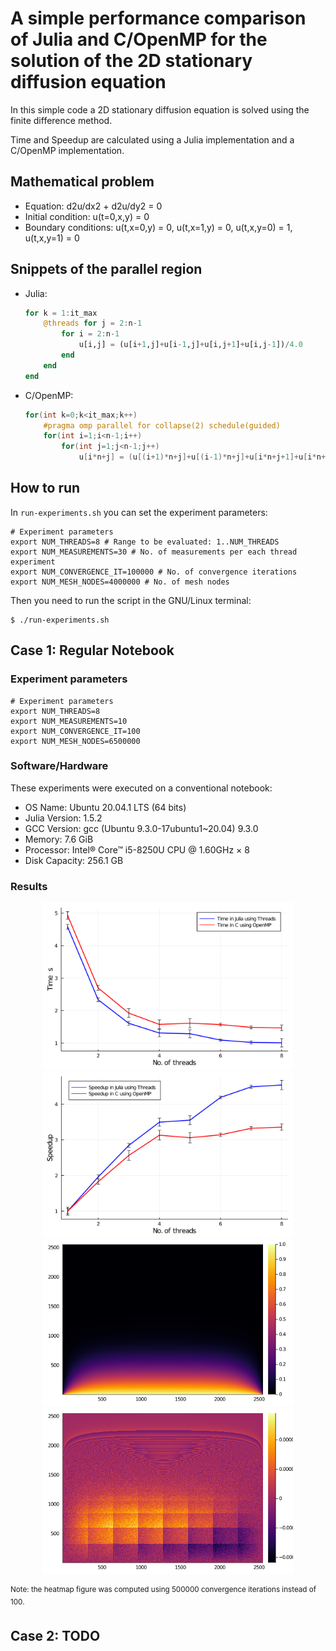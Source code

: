# A simple performance comparison of Julia and C/OpenMP for the solution of the 2D stationary diffusion equation

In this simple code a 2D stationary diffusion equation is solved using the finite difference method.

Time and Speedup are calculated using a Julia implementation and a C/OpenMP implementation.

## Mathematical problem

- Equation: d2u/dx2 + d2u/dy2 = 0
- Initial condition: u(t=0,x,y) = 0
- Boundary conditions: u(t,x=0,y) = 0, u(t,x=1,y) = 0, u(t,x,y=0) = 1, u(t,x,y=1) = 0
  
## Snippets of the parallel region

- Julia:

  ```julia
  for k = 1:it_max
      @threads for j = 2:n-1
          for i = 2:n-1
              u[i,j] = (u[i+1,j]+u[i-1,j]+u[i,j+1]+u[i,j-1])/4.0
          end
      end
  end
  ```
  
- C/OpenMP:

  ```c
  for(int k=0;k<it_max;k++)
      #pragma omp parallel for collapse(2) schedule(guided)
      for(int i=1;i<n-1;i++)
          for(int j=1;j<n-1;j++)         
              u[i*n+j] = (u[(i+1)*n+j]+u[(i-1)*n+j]+u[i*n+j+1]+u[i*n+j-1])/4.0;
  ```

## How to run

In ``run-experiments.sh`` you can set the experiment parameters:

```shell
# Experiment parameters
export NUM_THREADS=8 # Range to be evaluated: 1..NUM_THREADS
export NUM_MEASUREMENTS=30 # No. of measurements per each thread experiment
export NUM_CONVERGENCE_IT=100000 # No. of convergence iterations
export NUM_MESH_NODES=4000000 # No. of mesh nodes
```

Then you need to run the script in the GNU/Linux terminal:

```shell
$ ./run-experiments.sh
```

## Case 1: Regular Notebook

### Experiment parameters

```shell
# Experiment parameters
export NUM_THREADS=8
export NUM_MEASUREMENTS=10
export NUM_CONVERGENCE_IT=100
export NUM_MESH_NODES=6500000
```

### Software/Hardware

These experiments were executed on a conventional notebook:
  - OS Name: Ubuntu 20.04.1 LTS (64 bits)
  - Julia Version: 1.5.2
  - GCC Version: gcc (Ubuntu 9.3.0-17ubuntu1~20.04) 9.3.0
  - Memory: 7.6 GiB
  - Processor: Intel® Core™ i5-8250U CPU @ 1.60GHz × 8 
  - Disk Capacity: 256.1 GB

### Results

<p align="center">
<img aling="center" src="diffusion_parallel_julia-vs-c_time.svg" alt="diffusion_parallel_julia-vs-c_time" width="400"/>
<img aling="center" src="diffusion_parallel_julia-vs-c_speedup.svg" alt="diffusion_parallel_julia-vs-c_speedup" width="400"/>
<img aling="center" src="heatmap-julia.png" alt="heatmap-julia" width="400"/>
<img aling="center" src="heatmap-diff.png" alt="heatmap-diff" width="400"/>
</p>

<sup>Note: the heatmap figure was computed using 500000 convergence iterations instead of 100.</sup>


## Case 2: TODO
